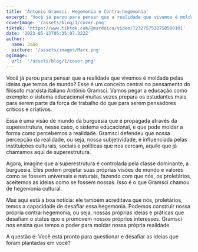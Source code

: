 ```yaml
---
title: 'Antonio Gramsci, Hegemonia e Contra-hegemonia'
excerpt: 'Você já parou para pensar que a realidade que vivemos é moldada pelas ideias que temos de mundo? Esse é um conceito central no pensamento do filósofo marxista italiano Antônio Gramsci.'
coverImage: '/assets/blog/1/cover.png'
tiktok: 'https://www.tiktok.com/@mardoica/video/7232757538750500101'
date: '2023-05-13T05:35:07.322Z'
author:
  name: João
  picture: '/assets/images/Marx.png'
ogImage:
  url:  '/assets/blog/1/cover.png'
---
```


Você já parou para pensar que a realidade que vivemos é moldada pelas ideias que temos de mundo? Esse é um conceito central no pensamento do filósofo marxista italiano Antônio Gramsci. Vamos pegar a educação como exemplo: o sistema educacional muitas vezes prepara os estudantes mais para serem parte da força de trabalho do que para serem pensadores críticos e criativos. 

Essa é uma visão de mundo da burguesia que é propagada através da superestrutura, nesse caso, o sistema educacional, e que pode moldar a forma como percebemos a realidade. Gramsci defendeu que nossa percepção da realidade, ou seja, nossa subjetividade, é influenciada pelas instituições culturais, sociais e políticas que nos cercam, aquilo que já chamamos aqui de superestrutura.

Agora, imagine que a superestrutura é controlada pela classe dominante, a burguesia. Eles podem projetar suas próprias visões de mundo e valores como se fossem universais e naturais, fazendo com que nós, os proletários, aceitemos as ideias como se fossem nossas. Isso é o que Gramsci chamou de hegemonia cultural. 

Mas aqui está a boa notícia: ele também acreditava que nós, proletários, temos a capacidade de desafiar essa hegemonia. Podemos construir nossa própria contra-hegemonia, ou seja, nossas próprias ideias e práticas que desafiam o status quo e promovem nossos próprios interesses. Gramsci nos ensina que temos o poder para moldar nossa própria realidade. 

A questão é: Você está pronto para questionar e desafiar as ideias que foram plantadas em você?
